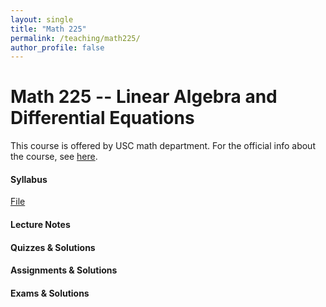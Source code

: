 ```yaml
---
layout: single
title: "Math 225"
permalink: /teaching/math225/
author_profile: false
---
```


# Math 225 -- Linear Algebra and Differential Equations

This course is offered by USC math department. For the official info about the course, see [here](https://dornsife.usc.edu/mathematics/math-225-linear-algebra-and-linear-differential-equations/).

#### Syllabus

[File](https://elifuskuplu.github.io/files/syllabus.pdf)

#### Lecture Notes

#### Quizzes & Solutions

#### Assignments & Solutions

#### Exams & Solutions

